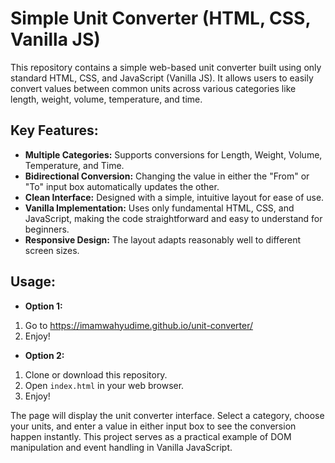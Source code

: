 # Simple Unit Converter (HTML, CSS, Vanilla JS)

This repository contains a simple web-based unit converter built using only standard HTML, CSS, and JavaScript (Vanilla JS). It allows users to easily convert values between common units across various categories like length, weight, volume, temperature, and time.

## Key Features:

* **Multiple Categories:** Supports conversions for Length, Weight, Volume, Temperature, and Time.
* **Bidirectional Conversion:** Changing the value in either the "From" or "To" input box automatically updates the other.
* **Clean Interface:** Designed with a simple, intuitive layout for ease of use.
* **Vanilla Implementation:** Uses only fundamental HTML, CSS, and JavaScript, making the code straightforward and easy to understand for beginners.
* **Responsive Design:** The layout adapts reasonably well to different screen sizes.


## Usage:

- **Option 1:**
1. Go to https://imamwahyudime.github.io/unit-converter/
2. Enjoy!


- **Option 2:**
1.  Clone or download this repository.
2.  Open `index.html` in your web browser.
3.  Enjoy!

The page will display the unit converter interface. Select a category, choose your units, and enter a value in either input box to see the conversion happen instantly. This project serves as a practical example of DOM manipulation and event handling in Vanilla JavaScript.
